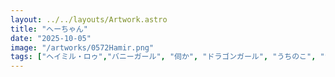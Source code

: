 ```yaml
---
layout: ../../layouts/Artwork.astro
title: "へーちゃん"
date: "2025-10-05"
image: "/artworks/0572Hamir.png"
tags: ["ヘイミル・ロゥ","バニーガール", "伺か", "ドラゴンガール", "うちのこ", "つの", "オリジナル"]
---
```


